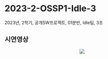 # 2023-2-OSSP1-Idle-3
2023년, 2학기, 공개SW프로젝트, 01분반, Idle팀, 3조
## 시연영상
<p align="center">
  <img src = "https://github.com/CSID-DGU/2023-2-OSSP1-Idle-3/assets/55657581/411b5370-b75e-4f0a-8e0e-1bc34386005a">  
</p>
